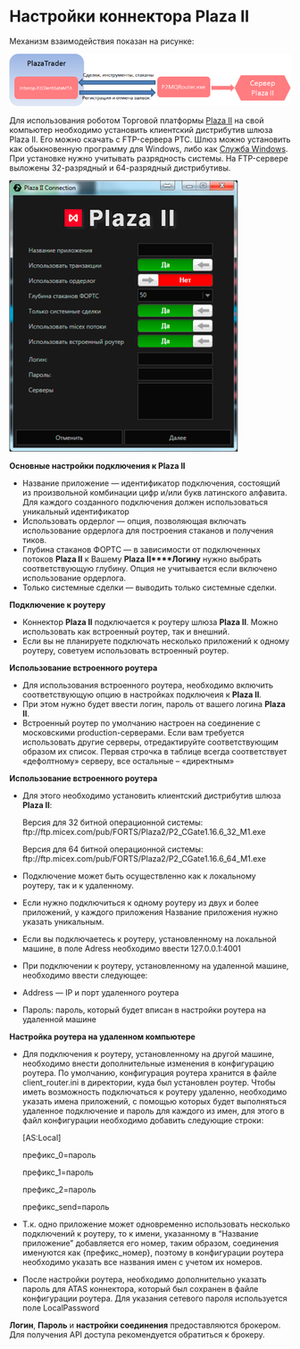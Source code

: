 # Настройки коннектора Plaza II

Механизм взаимодействия показан на рисунке: 

![PlazaTrader](../../../../../images/plazatrader.png)

Для использования роботом Торговой платформы [Plaza II](https://moex.com/s444) на свой компьютер необходимо установить клиентский дистрибутив шлюза Plaza II. Его можно скачать с FTP\-сервера РТС. Шлюз можно установить как обыкновенную программу для Windows, либо как [Служба Windows](https://ru.wikipedia.org/wiki/Службы_Windows). При установке нужно учитывать разрядность системы. На FTP\-сервере выложены 32\-разрядный и 64\-разрядный дистрибутивы. 

![PlazaConnection](../../../../../images/plazaconnection.png)

**Основные настройки подключения к Plaza II**

- Название приложение — идентификатор подключения, состоящий из произвольной комбинации цифр и\/или букв латинского алфавита. Для каждого созданного подключения должен использоваться уникальный идентификатор 
- Использовать ордерлог — опция, позволяющая включать использование ордерлога для построения стаканов и получения тиков. 
- Глубина стаканов ФОРТС — в зависимости от подключенных потоков **Plaza II** к Вашему **Plaza II****Логину** нужно выбрать соответствующую глубину. Опция не учитывается если включено использование ордерлога. 
- Только системные сделки — выводить только системные сделки. 

**Подключение к роутеру**

- Коннектор **Plaza II** подключается к роутеру шлюза **Plaza II**. Можно использовать как встроенный роутер, так и внешний. 
- Если вы не планируете подключать несколько приложений к одному роутеру, советуем использовать встроенный роутер. 

**Использование встроенного роутера**

- Для использования встроенного роутера, необходимо включить соответствующую опцию в настройках подключеия к **Plaza II**. 
- При этом нужно будет ввести логин, пароль от вашего логина **Plaza II**. 
- Встроенный роутер по умолчанию настроен на соединение с московскими production\-серверами. Если вам требуется использовать другие серверы, отредактируйте соответствующим образом их список. Первая строчка в таблице всегда соответствует «дефолтному» серверу, все остальные – «директным» 

**Использование встроенного роутера**

- Для этого необходимо установить клиентский дистрибутив шлюза **Plaza II**: 

  Версия для 32 битной операционной системы: ftp:\/\/ftp.micex.com\/pub\/FORTS\/Plaza2\/P2\_CGate1.16.6\_32\_M1.exe

  Версия для 64 битной операционной системы: ftp:\/\/ftp.micex.com\/pub\/FORTS\/Plaza2\/P2\_CGate1.16.6\_64\_M1.exe
- Подключение может быть осуществленно как к локальному роутеру, так и к удаленному. 
- Если нужно подключиться к одному роутеру из двух и более приложений, у каждого приложения Название приложения нужно указать уникальным. 
- Если вы подключаетесь к роутеру, установленному на локальной машине, в поле Adress необходимо ввести 127.0.0.1:4001 
- При подключении к роутеру, установленному на удаленной машине, необходимо ввести следующее: 
- Address — IP и порт удаленного роутера 
- Пароль: пароль, который будет вписан в настройки роутера на удаленной машине 

**Настройка роутера на удаленном компьютере**

- Для подключения к роутеру, установленному на другой машине, необходимо внести дополнительные изменения в конфигурацию роутера. По умолчанию, конфигурация роутера хранится в файле client\_router.ini в директории, куда был установлен роутер. Чтобы иметь возможность подключаться к роутеру удаленно, необходимо указать имена приложений, с помощью которых будет выполняться удаленное подключение и пароль для каждого из имен, для этого в файл конфигурации необходимо добавить следующие строки: 

  \[AS:Local\]

  префикс\_0\=пароль

  префикс\_1\=пароль

  префикс\_2\=пароль

  префикс\_send\=пароль
- Т.к. одно приложение может одновременно использовать несколько подключений к роутеру, то к имени, указанному в “Название приложение” добавляется его номер, таким образом, соединения именуются как {префикс\_номер}, поэтому в конфигурации роутера необходимо указать все названия имен с учетом их номеров. 
- После настройки роутера, необходимо дополнительно указать пароль для ATAS коннектора, который был сохранен в файле конфигурации роутера. Для указания сетевого пароля используется поле LocalPassword 

**Логин**, **Пароль** и **настройки соединения** предоставляются брокером. Для получения API доступа рекомендуется обратиться к брокеру.
